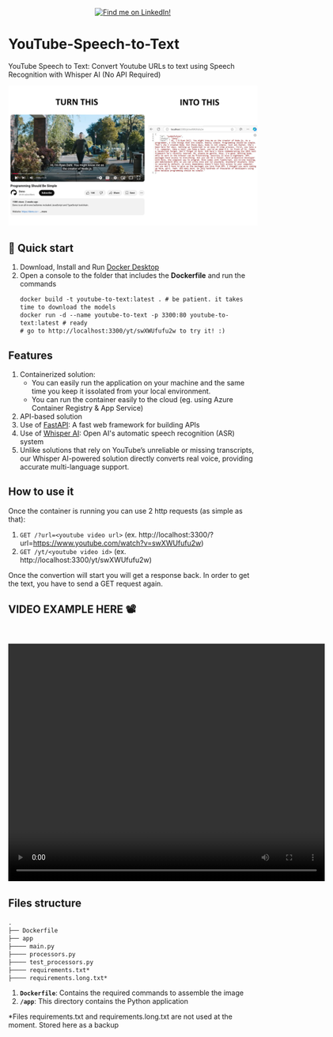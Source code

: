 <p align="center">
  <a href="https://www.linkedin.com/in/vasilisplavos/">
    <img src="https://img.shields.io/badge/LinkedIn-Vasilis_Plavos-blue" alt="Find me on LinkedIn!" />
  </a>
</p>

# YouTube-Speech-to-Text

YouTube Speech to Text: Convert Youtube URLs to text using Speech Recognition with Whisper AI (No API Required)

<p align="center">
  <a href="#video-example-here-%EF%B8%8F">
    <img alt="" src="https://github.com/VasilisPlavos/YouTube-Speech-to-Text/raw/refs/heads/main/assets/example.jpg" width="600" />
  </a>
</p>

## 🚀 Quick start
1. Download, Install and Run [Docker Desktop](https://www.docker.com/products/docker-desktop/)
1. Open a console to the folder that includes the **Dockerfile** and run the commands
    ```shell
    docker build -t youtube-to-text:latest . # be patient. it takes time to download the models
    docker run -d --name youtube-to-text -p 3300:80 youtube-to-text:latest # ready
    # go to http://localhost:3300/yt/swXWUfufu2w to try it! :)
    ```

## Features

1. Containerized solution:
    * You can easily run the application on your machine and the same time you keep it issolated from your local environment.
    * You can run the container easily to the cloud (eg. using Azure Container Registry & App Service)
1. API-based solution
1. Use of [FastAPI](https://fastapi.tiangolo.com/): A fast web framework for building APIs
1. Use of [Whisper AI](https://openai.com/index/whisper/): Open AI's automatic  speech recognition (ASR) system
1. Unlike solutions that rely on YouTube’s unreliable or missing transcripts, our Whisper AI-powered solution directly converts real voice, providing accurate multi-language support.

## How to use it

Once the container is running you can use 2 http requests (as simple as that):

1. `GET /?url=<youtube video url>`  (ex. http://localhost:3300/?url=https://www.youtube.com/watch?v=swXWUfufu2w)
1. `GET /yt/<youtube video id>`     (ex. http://localhost:3300/yt/swXWUfufu2w)

Once the convertion will start you will get a response back. In order to get the text, you have to send a GET request again.

## VIDEO EXAMPLE HERE 📽️

<p align="center">
  <a href="#">
    <img alt="" src="https://github.com/VasilisPlavos/YouTube-Speech-to-Text/raw/refs/heads/main/assets/example.mp4" width="600" />
  </a>
</p>

<video width="640" height="480" controls>
  <source src="https://github.com/VasilisPlavos/YouTube-Speech-to-Text/raw/refs/heads/main/assets/example.mp4" type="video/mp4">
  Your browser does not support the video tag.
</video>

## Files structure

    .
    ├── Dockerfile
    ├── app
    ├──── main.py
    ├──── processors.py
    ├──── test_processors.py
    ├──── requirements.txt*
    ├──── requirements.long.txt*

1.  **`Dockerfile`**: Contains the required commands to assemble the image 
1.  **`/app`**: This directory contains the Python application

*Files requirements.txt and requirements.long.txt are not used at the moment. Stored here as a backup